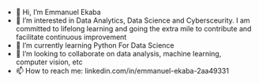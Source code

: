 - 👋 Hi, I’m Emmanuel Ekaba
- 👀 I’m interested in Data Analytics, Data Science and Cybersceurity. I am committed to lifelong learning and going the extra mile to contribute and facilitate continuous improvement 
- 🌱 I’m currently learning Python For Data Science
- 💞️ I’m looking to collaborate on data analysis, machine learning, computer vision, etc
- 📫 How to reach me: linkedin.com/in/emmanuel-ekaba-2aa49331

<!---
eekabaus/eekabaus is a ✨ special ✨ repository because its `README.md` (this file) appears on your GitHub profile.
You can click the Preview link to take a look at your changes.
--->
